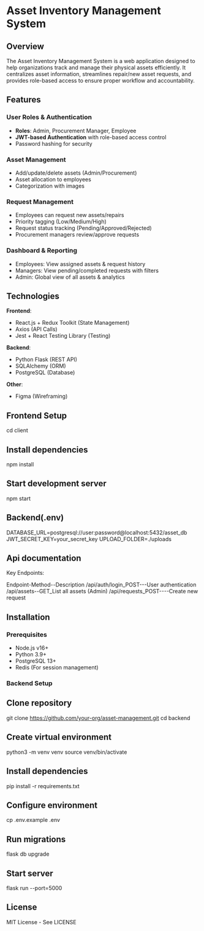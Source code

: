 # Asset Inventory Management System

## Overview

The Asset Inventory Management System is a web application designed to help organizations track and manage their physical assets efficiently. It centralizes asset information, streamlines repair/new asset requests, and provides role-based access to ensure proper workflow and accountability.

## Features

### User Roles & Authentication

- **Roles**: Admin, Procurement Manager, Employee
- **JWT-based Authentication** with role-based access control
- Password hashing for security

### Asset Management

- Add/update/delete assets (Admin/Procurement)
- Asset allocation to employees
- Categorization with images

### Request Management

- Employees can request new assets/repairs
- Priority tagging (Low/Medium/High)
- Request status tracking (Pending/Approved/Rejected)
- Procurement managers review/approve requests

### Dashboard & Reporting

- Employees: View assigned assets & request history
- Managers: View pending/completed requests with filters
- Admin: Global view of all assets & analytics

## Technologies

**Frontend**:

- React.js + Redux Toolkit (State Management)
- Axios (API Calls)
- Jest + React Testing Library (Testing)

**Backend**:

- Python Flask (REST API)
- SQLAlchemy (ORM)
- PostgreSQL (Database)

**Other**:

- Figma (Wireframing)

## Frontend Setup

cd client

## Install dependencies

npm install

## Start development server

npm start

## Backend(.env)

DATABASE_URL=postgresql://user:password@localhost:5432/asset_db
JWT_SECRET_KEY=your_secret_key
UPLOAD_FOLDER=./uploads

## Api documentation

Key Endpoints:

Endpoint-Method--Description
/api/auth/login_POST---User authentication
/api/assets--GET_List all assets (Admin)
/api/requests_POST----Create new request

## Installation

### Prerequisites

- Node.js v16+
- Python 3.9+
- PostgreSQL 13+
- Redis (For session management)

### Backend Setup

## Clone repository

git clone https://github.com/your-org/asset-management.git
cd backend

## Create virtual environment

python3 -m venv venv
source venv/bin/activate

## Install dependencies

pip install -r requirements.txt

## Configure environment

cp .env.example .env

## Run migrations

flask db upgrade

## Start server

flask run --port=5000

## License

MIT License - See LICENSE
